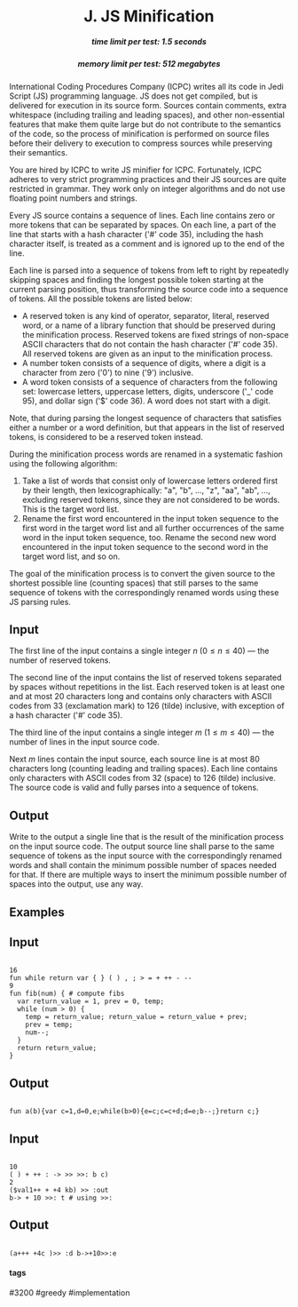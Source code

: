 <h1 style='text-align: center;'> J. JS Minification</h1>

<h5 style='text-align: center;'>time limit per test: 1.5 seconds</h5>
<h5 style='text-align: center;'>memory limit per test: 512 megabytes</h5>

International Coding Procedures Company (ICPC) writes all its code in Jedi Script (JS) programming language. JS does not get compiled, but is delivered for execution in its source form. Sources contain comments, extra whitespace (including trailing and leading spaces), and other non-essential features that make them quite large but do not contribute to the semantics of the code, so the process of minification is performed on source files before their delivery to execution to compress sources while preserving their semantics.

You are hired by ICPC to write JS minifier for ICPC. Fortunately, ICPC adheres to very strict programming practices and their JS sources are quite restricted in grammar. They work only on integer algorithms and do not use floating point numbers and strings. 

Every JS source contains a sequence of lines. Each line contains zero or more tokens that can be separated by spaces. On each line, a part of the line that starts with a hash character ('#' code 35), including the hash character itself, is treated as a comment and is ignored up to the end of the line.

Each line is parsed into a sequence of tokens from left to right by repeatedly skipping spaces and finding the longest possible token starting at the current parsing position, thus transforming the source code into a sequence of tokens. All the possible tokens are listed below:

* A reserved token is any kind of operator, separator, literal, reserved word, or a name of a library function that should be preserved during the minification process. Reserved tokens are fixed strings of non-space ASCII characters that do not contain the hash character ('#' code 35). All reserved tokens are given as an input to the minification process.
* A number token consists of a sequence of digits, where a digit is a character from zero ('0') to nine ('9') inclusive.
* A word token consists of a sequence of characters from the following set: lowercase letters, uppercase letters, digits, underscore ('_' code 95), and dollar sign ('$' code 36). A word does not start with a digit.

Note, that during parsing the longest sequence of characters that satisfies either a number or a word definition, but that appears in the list of reserved tokens, is considered to be a reserved token instead.

During the minification process words are renamed in a systematic fashion using the following algorithm:

1. Take a list of words that consist only of lowercase letters ordered first by their length, then lexicographically: "a", "b", ..., "z", "aa", "ab", ..., excluding reserved tokens, since they are not considered to be words. This is the target word list.
2. Rename the first word encountered in the input token sequence to the first word in the target word list and all further occurrences of the same word in the input token sequence, too. Rename the second new word encountered in the input token sequence to the second word in the target word list, and so on.

The goal of the minification process is to convert the given source to the shortest possible line (counting spaces) that still parses to the same sequence of tokens with the correspondingly renamed words using these JS parsing rules. 

## Input

The first line of the input contains a single integer $n$ ($0 \le n \le 40$) — the number of reserved tokens.

The second line of the input contains the list of reserved tokens separated by spaces without repetitions in the list. Each reserved token is at least one and at most 20 characters long and contains only characters with ASCII codes from 33 (exclamation mark) to 126 (tilde) inclusive, with exception of a hash character ('#' code 35).

The third line of the input contains a single integer $m$ ($1 \le m \le 40$) — the number of lines in the input source code.

Next $m$ lines contain the input source, each source line is at most 80 characters long (counting leading and trailing spaces). Each line contains only characters with ASCII codes from 32 (space) to 126 (tilde) inclusive. The source code is valid and fully parses into a sequence of tokens.

## Output

Write to the output a single line that is the result of the minification process on the input source code. The output source line shall parse to the same sequence of tokens as the input source with the correspondingly renamed words and shall contain the minimum possible number of spaces needed for that. If there are multiple ways to insert the minimum possible number of spaces into the output, use any way. 

## Examples

## Input


```

16
fun while return var { } ( ) , ; > = + ++ - --
9
fun fib(num) { # compute fibs
  var return_value = 1, prev = 0, temp;
  while (num > 0) {
    temp = return_value; return_value = return_value + prev;
    prev = temp;
    num--;
  }
  return return_value;
}

```
## Output


```

fun a(b){var c=1,d=0,e;while(b>0){e=c;c=c+d;d=e;b--;}return c;}

```
## Input


```

10
( ) + ++ : -> >> >>: b c)
2
($val1++ + +4 kb) >> :out
b-> + 10 >>: t # using >>: 

```
## Output


```

(a+++ +4c )>> :d b->+10>>:e

```


#### tags 

#3200 #greedy #implementation 